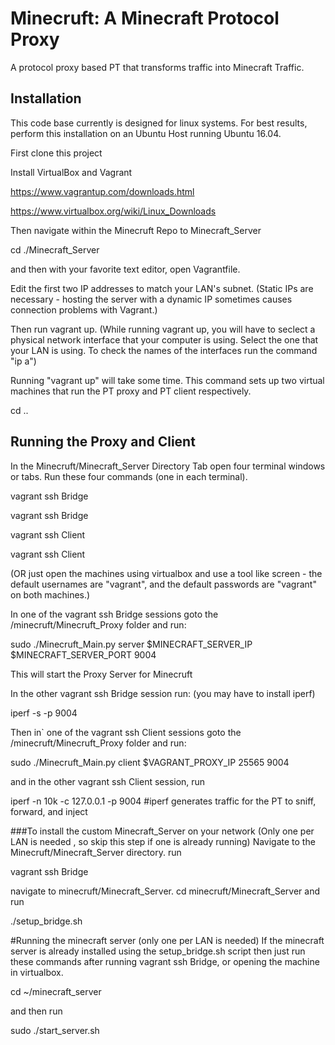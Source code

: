 # Minecruft: A Minecraft Protocol Proxy

A protocol proxy based PT that transforms traffic into Minecraft Traffic. 

## Installation 

This code base currently is designed for linux systems. For best results, perform this installation on an Ubuntu Host running Ubuntu 16.04. 

First clone this project

Install VirtualBox and Vagrant

https://www.vagrantup.com/downloads.html

https://www.virtualbox.org/wiki/Linux_Downloads

Then navigate within the Minecruft Repo to Minecraft_Server

cd ./Minecraft_Server

and then with your favorite text editor, open Vagrantfile. 

Edit the first two IP addresses to match your LAN's subnet. 
(Static IPs are necessary - hosting the server with a dynamic IP sometimes
causes connection problems with Vagrant.)

Then run vagrant up. 
(While running vagrant up, you will have to seclect a physical network interface that your computer is using.
Select the one that your LAN is using. To check the names of the interfaces run the command "ip a")

Running "vagrant up" will take some time. This command sets up two virtual machines that run the PT proxy and PT client respectively. 

cd ..

## Running the Proxy and Client

In the Minecruft/Minecraft_Server Directory Tab open four terminal windows or tabs. Run these four commands (one in each terminal). 

vagrant ssh Bridge

vagrant ssh Bridge

vagrant ssh Client

vagrant ssh Client

(OR just open the machines using virtualbox and use a tool like screen - the default usernames are "vagrant", and the default passwords are "vagrant" on both machines.) 

In one of the vagrant ssh Bridge sessions goto the /minecruft/Minecruft_Proxy folder and run:

sudo ./Minecruft_Main.py server $MINECRAFT_SERVER_IP $MINECRAFT_SERVER_PORT 9004

This will start the Proxy Server for Minecruft

In the other vagrant ssh Bridge session run: (you may have to install iperf)

iperf -s -p 9004

Then in` one of the vagrant ssh Client sessions goto the /minecruft/Minecruft_Proxy folder and 
run:

sudo ./Minecruft_Main.py client $VAGRANT_PROXY_IP 25565 9004

and in the other vagrant ssh Client session, run 

iperf -n 10k -c 127.0.0.1 -p 9004
#iperf generates traffic for the PT to sniff, forward, and inject

###To install the custom Minecraft_Server on your network (Only one per LAN is needed , so skip this step if one is already running) 
Navigate to the Minecruft/Minecraft_Server directory. 
run 

vagrant ssh Bridge

navigate to minecruft/Minecraft_Server. cd minecruft/Minecraft_Server
and run 

./setup_bridge.sh 

#Running the minecraft server (only one per LAN is needed)
If the minecraft server is already installed using the setup_bridge.sh script then just run these commands after running 
vagrant ssh Bridge, or opening the machine in virtualbox. 

cd ~/minecraft_server 

and then run 

sudo ./start_server.sh


